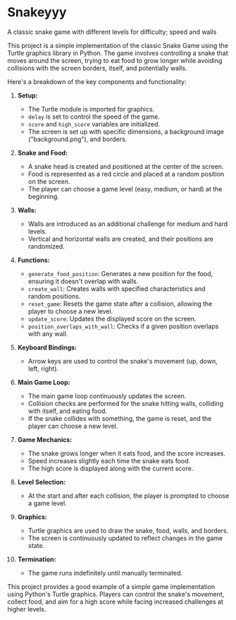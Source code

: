 # Snakeyyy
A classic snake game with different levels for difficulty; speed and walls

This project is a simple implementation of the classic Snake Game using the Turtle graphics library in Python. The game involves controlling a snake that moves around the screen, trying to eat food to grow longer while avoiding collisions with the screen borders, itself, and potentially walls.

Here's a breakdown of the key components and functionality:

1. **Setup:**
   - The Turtle module is imported for graphics.
   - `delay` is set to control the speed of the game.
   - `score` and `high_score` variables are initialized.
   - The screen is set up with specific dimensions, a background image ("background.png"), and borders.

2. **Snake and Food:**
   - A snake head is created and positioned at the center of the screen.
   - Food is represented as a red circle and placed at a random position on the screen.
   - The player can choose a game level (easy, medium, or hard) at the beginning.

3. **Walls:**
   - Walls are introduced as an additional challenge for medium and hard levels.
   - Vertical and horizontal walls are created, and their positions are randomized.

4. **Functions:**
   - `generate_food_position`: Generates a new position for the food, ensuring it doesn't overlap with walls.
   - `create_wall`: Creates walls with specified characteristics and random positions.
   - `reset_game`: Resets the game state after a collision, allowing the player to choose a new level.
   - `update_score`: Updates the displayed score on the screen.
   - `position_overlaps_with_wall`: Checks if a given position overlaps with any wall.

5. **Keyboard Bindings:**
   - Arrow keys are used to control the snake's movement (up, down, left, right).

6. **Main Game Loop:**
   - The main game loop continuously updates the screen.
   - Collision checks are performed for the snake hitting walls, colliding with itself, and eating food.
   - If the snake collides with something, the game is reset, and the player can choose a new level.

7. **Game Mechanics:**
   - The snake grows longer when it eats food, and the score increases.
   - Speed increases slightly each time the snake eats food.
   - The high score is displayed along with the current score.

8. **Level Selection:**
   - At the start and after each collision, the player is prompted to choose a game level.

9. **Graphics:**
   - Turtle graphics are used to draw the snake, food, walls, and borders.
   - The screen is continuously updated to reflect changes in the game state.

10. **Termination:**
    - The game runs indefinitely until manually terminated.

This project provides a good example of a simple game implementation using Python's Turtle graphics. Players can control the snake's movement, collect food, and aim for a high score while facing increased challenges at higher levels.
